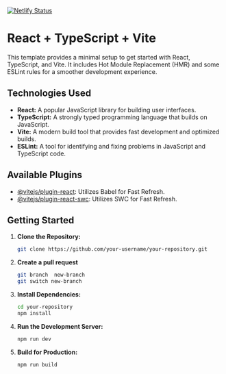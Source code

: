 [![Netlify Status](https://api.netlify.com/api/v1/badges/4133a91d-a64c-4534-9798-e24cbddaa371/deploy-status)](https://app.netlify.com/sites/staging-control-system/deploys)

# React + TypeScript + Vite

This template provides a minimal setup to get started with React, TypeScript, and Vite. It includes Hot Module Replacement (HMR) and some ESLint rules for a smoother development experience.

## Technologies Used

- **React:** A popular JavaScript library for building user interfaces.
- **TypeScript:** A strongly typed programming language that builds on JavaScript.
- **Vite:** A modern build tool that provides fast development and optimized builds.
- **ESLint:** A tool for identifying and fixing problems in JavaScript and TypeScript code.

## Available Plugins

- [@vitejs/plugin-react](https://github.com/vitejs/vite-plugin-react/blob/main/packages/plugin-react/README.md): Utilizes Babel for Fast Refresh.
- [@vitejs/plugin-react-swc](https://github.com/vitejs/vite-plugin-react-swc): Utilizes SWC for Fast Refresh.

## Getting Started

1. **Clone the Repository:**

   ```bash
   git clone https://github.com/your-username/your-repository.git
   ```

2. **Create a pull request**

   ```bash
   git branch  new-branch
   git switch new-branch
   ```

3. **Install Dependencies:**

   ```bash
   cd your-repository
   npm install
   ```

4. **Run the Development Server:**

   ```bash
   npm run dev
   ```

5. **Build for Production:**

   ```bash
   npm run build
   ```
